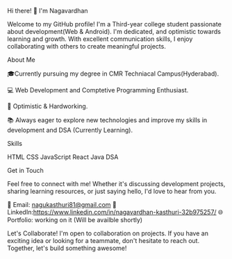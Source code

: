  Hi there! 👋 I'm Nagavardhan
 
Welcome to my GitHub profile! I'm a Third-year college student passionate about development(Web & Android). I'm dedicated, and optimistic towards learning and growth. With excellent communication skills, I enjoy collaborating with others to create meaningful projects.

About Me

🎓Currently pursuing my degree in CMR Techniacal Campus(Hyderabad).

💻 Web Development and Comptetive Programming Enthusiast.

🌟 Optimistic & Hardworking.

📚 Always eager to explore new technologies and improve my skills in development and DSA (Currently Learning).

Skills

HTML
CSS
JavaScript
React
Java
DSA

Get in Touch

Feel free to connect with me! Whether it's discussing development projects, sharing learning resources, or just saying hello, I'd love to hear from you.

📧 Email: nagukasthuri81@gmail.com
💼 LinkedIn:https://www.linkedin.com/in/nagavardhan-kasthuri-32b975257/
🌐 Portfolio: working on it (Will be availble shortly)


Let's Collaborate!
I'm open to collaboration on projects. If you have an exciting idea or looking for a teammate, don't hesitate to reach out. Together, let's build something awesome!
